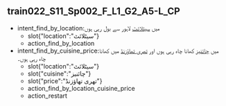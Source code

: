 ## train022_S11_Sp002_F_L1_G2_A5-L_CP
* intent_find_by_location:میں [سیٹلائٹ](location) لاہور سے بول رہی ہوں
	- slot{"location":"سیٹلائٹ"}
	- action_find_by_location
* intent_find_by_cuisine_price:میں [چائنیز](cuisine) کھانا چاہ رہی ہوں اور [تھری تھاؤزنڈ](price) میں کھانا چاہ رہی ہوں۔
	- slot{"location":"سیٹلائٹ"}
	- slot{"cuisine":"چائنیز"}
	- slot{"price":"تھری تھاؤزنڈ"}
	- action_find_by_location_cuisine_price
	- action_restart